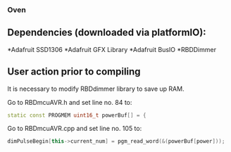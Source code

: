 ### Oven

## Dependencies (downloaded via platformIO):
*Adafruit SSD1306
*Adafruit GFX Library
*Adafruit BusIO
*RBDDimmer

## User action prior to compiling

It is necessary to modify RBDdimmer library to save up RAM.

Go to RBDmcuAVR.h and set line no. 84 to:
```c++
static const PROGMEM uint16_t powerBuf[] = {
```

Go to RBDmcuAVR.cpp and set line no. 105 to:
```c++
dimPulseBegin[this->current_num] = pgm_read_word(&(powerBuf[power]));
```
